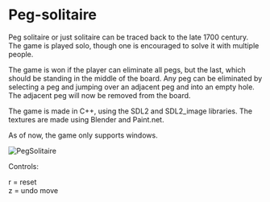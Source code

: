 # Peg-solitaire

Peg solitaire or just solitaire can be traced back to the late 1700 century. 
The game is played solo, though one is encouraged to solve it with multiple people.

The game is won if the player can eliminate all pegs, but the last, which should be standing in the middle of the board.
Any peg can be eliminated by selecting a peg and jumping over an adjacent peg and into an empty hole. 
The adjacent peg will now be removed from the board.

The game is made in C++, using the SDL2 and SDL2_image libraries. 
The textures are made using Blender and Paint.net.

As of now, the game only supports windows.

![PegSolitaire](https://github.com/simonsvale/Peg-solitaire/assets/8054877/133d632f-f7ac-47f4-a7f6-f7dbea20b3a5)

Controls:

r = reset  
z = undo move

